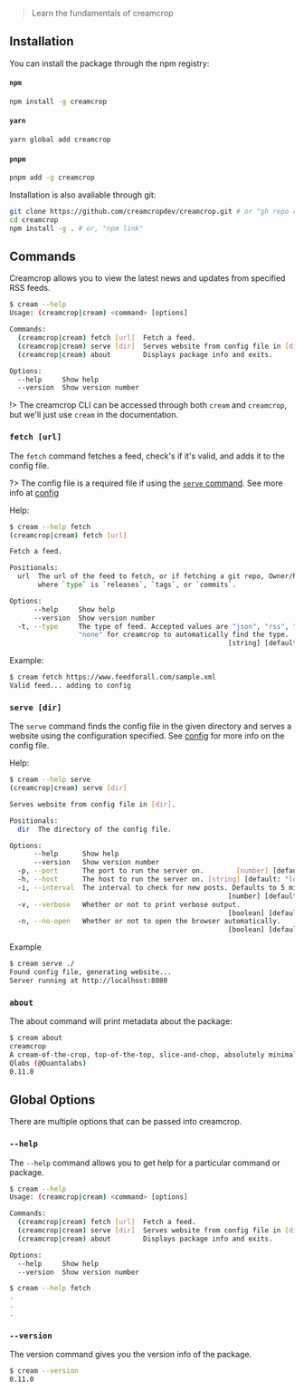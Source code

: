 > Learn the fundamentals of creamcrop

## Installation

You can install the package through the npm registry:
<!-- tabs:start -->

#### **`npm`**
```sh
npm install -g creamcrop
```

#### **`yarn`**
```sh   
yarn global add creamcrop
```

#### **`pnpm`**
```sh
pnpm add -g creamcrop
```
<!-- tabs:end -->
Installation is also avaliable through git:
```sh
git clone https://github.com/creamcropdev/creamcrop.git # or "gh repo clone creamcropdev/creamcrop"
cd creamcrop
npm install -g . # or, "npm link"
```

## Commands

Creamcrop allows you to view the latest news and updates from specified RSS feeds.
```sh
$ cream --help
Usage: (creamcrop|cream) <command> [options]

Commands:
  (creamcrop|cream) fetch [url]  Fetch a feed.
  (creamcrop|cream) serve [dir]  Serves website from config file in [dir].
  (creamcrop|cream) about        Displays package info and exits.

Options:
  --help     Show help                                                 [boolean]
  --version  Show version number                                       [boolean]
```
!> The creamcrop CLI can be accessed through both `cream` and `creamcrop`, but we'll just use `cream` in the documentation.

### `fetch [url]`

The `fetch` command fetches a feed, check's if it's valid, and adds it to the config file.

?> The config file is a required file if using the [`serve` command](#serve-url). See more info at [config](./config.md)

Help:
```sh
$ cream --help fetch
(creamcrop|cream) fetch [url]

Fetch a feed.

Positionals:
  url  The url of the feed to fetch, or if fetching a git repo, Owner/Repo/Type,
       where `type` is `releases`, `tags`, or `commits`.                [string]

Options:
      --help     Show help                                             [boolean]
      --version  Show version number                                   [boolean]
  -t, --type     The type of feed. Accepted values are "json", "rss", "git", or
                 "none" for creamcrop to automatically find the type.
                                                      [string] [default: "none"]
```
Example:
```sh
$ cream fetch https://www.feedforall.com/sample.xml
Valid feed... adding to config
```

### `serve [dir]`

The `serve` command finds the config file in the given directory and serves a website using the configuration specified.
See [config](./config.md) for more info on the config file.

Help:
```sh
$ cream --help serve
(creamcrop|cream) serve [dir]

Serves website from config file in [dir].

Positionals:
  dir  The directory of the config file.                                [string]

Options:
      --help      Show help                                            [boolean]
      --version   Show version number                                  [boolean]
  -p, --port      The port to run the server on.        [number] [default: 8080]
  -h, --host      The host to run the server on. [string] [default: "localhost"]
  -i, --interval  The interval to check for new posts. Defaults to 5 minutes.
                                                      [number] [default: 300000]
  -v, --verbose   Whether or not to print verbose output.
                                                      [boolean] [default: false]
  -n, --no-open   Whether or not to open the browser automatically.
                                                      [boolean] [default: false]
```
Example
```sh
$ cream serve ./
Found config file, generating website...
Server running at http://localhost:8080
```

### `about`

The about command will print metadata about the package:

```sh
$ cream about
creamcrop
A cream-of-the-crop, top-of-the-top, slice-and-chop, absolutely minimalist news getter.
Qlabs (@Quantalabs)
0.11.0
```

## Global Options

There are multiple options that can be passed into creamcrop.

### `--help`
The `--help` command allows you to get help for a particular command or package.

```sh
$ cream --help
Usage: (creamcrop|cream) <command> [options]

Commands:
  (creamcrop|cream) fetch [url]  Fetch a feed.
  (creamcrop|cream) serve [dir]  Serves website from config file in [dir].
  (creamcrop|cream) about        Displays package info and exits.

Options:
  --help     Show help                                                 [boolean]
  --version  Show version number                                       [boolean]

$ cream --help fetch
.
.
.
```


### `--version`
The version command gives you the version info of the package.
```sh
$ cream --version
0.11.0
```

